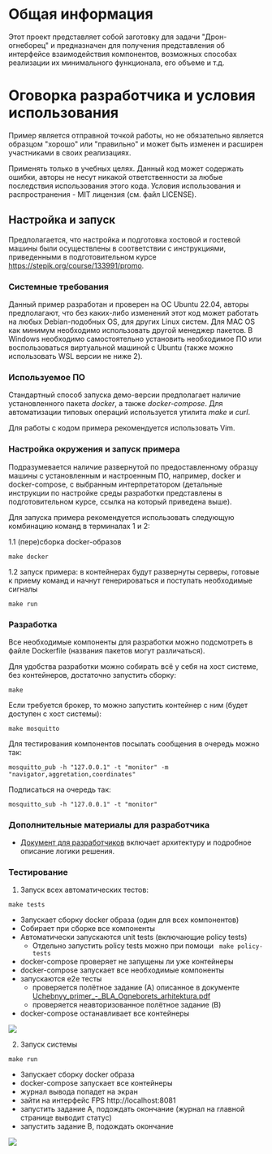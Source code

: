 # Общая информация

Этот проект представляет собой заготовку для задачи "Дрон-огнеборец" и предназначен для получения представления об интерфейсе взаимодействия компонентов, возможных способах реализации их минимального функционала, его объеме и т.д.

# Оговорка разработчика и условия использования

Пример является отправной точкой работы, но не обязательно является образцом "хорошо" или "правильно" и может быть изменен и расширен участниками в своих реализациях.

Применять только в учебных целях. Данный код может содержать ошибки, авторы не несут никакой ответственности за любые последствия использования этого кода.
Условия использования и распространения - MIT лицензия (см. файл LICENSE).

## Настройка и запуск

Предполагается, что настройка и подготовка хостовой и гостевой машины были осуществлены в соответствии с инструкциями, приведенными в подготовительном курсе https://stepik.org/course/133991/promo.

### Системные требования

Данный пример разработан и проверен на ОС Ubuntu 22.04, авторы предполагают, что без каких-либо изменений этот код может работать на любых Debian-подобных OS, для других Linux систем. Для MAC OS как минимум необходимо использовать другой менеджер пакетов. В Windows необходимо самостоятельно установить необходимое ПО или воспользоваться виртуальной машиной с Ubuntu (также можно использовать WSL версии не ниже 2).

### Используемое ПО

Стандартный способ запуска демо-версии предполагает наличие установленного пакета *docker*, а также *docker-compose*. Для автоматизации типовых операций используется утилита *make* и *curl*.

Для работы с кодом примера рекомендуется использовать Vim.

### Настройка окружения и запуск примера

Подразумевается наличие развернутой по предоставленному образцу машины с установленным и настроенным ПО, например, docker и docker-compose, с выбранным интерпретатором (детальные инструкции по настройке среды разработки представлены в подготовительном курсе, ссылка на который приведена выше).

Для запуска примера рекомендуется использовать следующую комбинацию команд в терминалах 1 и 2:

1.1 (пере)сборка docker-образов

``` make docker ```

1.2 запуск примера: в контейнерах будут развернуты серверы, готовые к приему команд и начнут генерироваться и поступать необходимые сигналы

``` make run ```

### Разработка

Все необходимые компоненты для разработки можно подсмотреть в файле Dockerfile (названия пакетов могут различаться).

Для удобства разработки можно собирать всё у себя на хост системе, без контейнеров, достаточно запустить сборку:

``` make ```

Если требуется брокер, то можно запустить контейнер с ним (будет доступен с хост системы):

``` make mosquitto ```

Для тестирования компонентов посылать сообщения в очередь можно так:

``` mosquitto_pub -h "127.0.0.1" -t "monitor" -m "navigator,aggretation,coordinates" ```

Подписаться на очередь так:

``` mosquitto_sub -h "127.0.0.1" -t "monitor" ```

### Дополнительные материалы для разработчика
- [Документ для разработчиков](./docs/dev.md) включает архитектуру и подробное описание логики решения.

### Тестирование
1. Запуск всех автоматических тестов:

``` make tests ```

- Запускает сборку docker образа (один для всех компонентов)
- Собирает при сборке все компоненты
- Автоматически запускаются unit tests (включающие policy tests)
  - Отдельно запустить policy tests можно при помощи 
    ``` make policy-tests```
- docker-compose проверяет не запущены ли уже контейнеры
- docker-compose запускает все необходимые компоненты
- запускаются e2e тесты
  - проверяется полётное задание (А) описанное в документе [Uchebnyy_primer_-_BLA_Ogneborets_arhitektura.pdf](./docs/Uchebnyy_primer_-_BLA_Ogneborets_arhitektura.pdf)
  - проверяется неавторизованное полётное задание (B)
- docker-compose останавливает все контейнеры

![](./docs/make-tests.svg)

2. Запуск системы

``` make run ```

- Запускает сборку docker образа
- docker-compose запускает все контейнеры
- журнал вывода попадет на экран
- зайти на интерфейс FPS http://localhost:8081
- запустить задание A, подождать окончание (журнал на главной странице выводит статус)
- запустить задание B, подождать окончание

![](./docs/make-run.svg)


